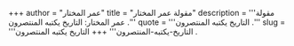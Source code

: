 +++
author = "عمر المختار"
title = "مقولة عمر المختار"
description = '''مقولة عمر المختار: التاريخ يكتبه المنتصرون .'''
quote = '''التاريخ يكتبه المنتصرون .'''
slug = '''التاريخ-يكتبه-المنتصرون'''
+++
التاريخ يكتبه المنتصرون .
